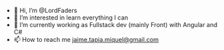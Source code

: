 - 👋 Hi, I’m @LordFaders
- 👀 I’m interested in learn everything I can
- 🌱 I’m currently working as Fullstack dev (mainly Front) with Angular and C#
- 📫 How to reach me jaime.tapia.miquel@gmail.com

<!---
LordFaders/LordFaders is a ✨ special ✨ repository because its `README.md` (this file) appears on your GitHub profile.
You can click the Preview link to take a look at your changes.
--->
